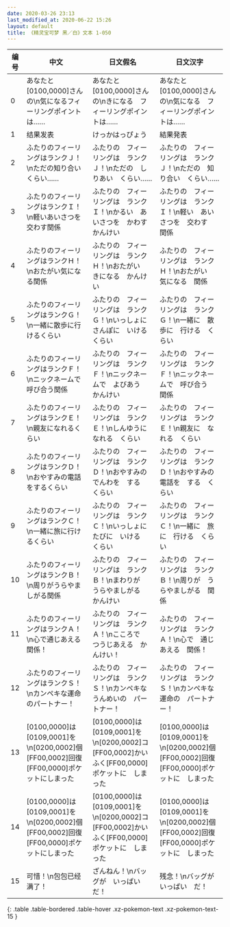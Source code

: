 ```yaml
---
date: 2020-03-26 23:13
last_modified_at: 2020-06-22 15:26
layout: default
title: 《精灵宝可梦 黑／白》文本 1-050
---
```

| 编号 | 中文 | 日文假名 | 日文汉字 |
| ---- | ---- | ---- | --- |
| 0 | あなたと[0100,0000]さんの\n気になるフィーリングポイントは…… | あなたと　[0100,0000]さんの\nきになる　フィーリングポイントは…… | あなたと　[0100,0000]さんの\n気になる　フィーリングポイントは…… |
| 1 | 结果发表 | けっかはっぴょう | 結果発表 |
| 2 | ふたりのフィーリングはランクＪ！\nただの知り合いくらい…… | ふたりの　フィーリングは　ランクＪ！\nただの　しりあい　くらい…… | ふたりの　フィーリングは　ランクＪ！\nただの　知り合い　くらい…… |
| 3 | ふたりのフィーリングはランクＩ！\n軽いあいさつを交わす関係 | ふたりの　フィーリングは　ランクＩ！\nかるい　あいさつを　かわす　かんけい | ふたりの　フィーリングは　ランクＩ！\n軽い　あいさつを　交わす　関係 |
| 4 | ふたりのフィーリングはランクＨ！\nおたがい気になる関係 | ふたりの　フィーリングは　ランクＨ！\nおたがい　きになる　かんけい | ふたりの　フィーリングは　ランクＨ！\nおたがい　気になる　関係 |
| 5 | ふたりのフィーリングはランクＧ！\n一緒に散歩に行けるくらい | ふたりの　フィーリングは　ランクＧ！\nいっしょに　さんぽに　いける　くらい | ふたりの　フィーリングは　ランクＧ！\n一緒に　散歩に　行ける　くらい |
| 6 | ふたりのフィーリングはランクＦ！\nニックネームで呼び合う関係 | ふたりの　フィーリングは　ランクＦ！\nニックネームで　よびあう　かんけい | ふたりの　フィーリングは　ランクＦ！\nニックネームで　呼び合う　関係 |
| 7 | ふたりのフィーリングはランクＥ！\n親友になれるくらい | ふたりの　フィーリングは　ランクＥ！\nしんゆうに　なれる　くらい | ふたりの　フィーリングは　ランクＥ！\n親友に　なれる　くらい |
| 8 | ふたりのフィーリングはランクＤ！\nおやすみの電話をするくらい | ふたりの　フィーリングは　ランクＤ！\nおやすみの　でんわを　する　くらい | ふたりの　フィーリングは　ランクＤ！\nおやすみの　電話を　する　くらい |
| 9 | ふたりのフィーリングはランクＣ！\n一緒に旅に行けるくらい | ふたりの　フィーリングは　ランクＣ！\nいっしょに　たびに　いける　くらい | ふたりの　フィーリングは　ランクＣ！\n一緒に　旅に　行ける　くらい |
| 10 | ふたりのフィーリングはランクＢ！\n周りがうらやましがる関係 | ふたりの　フィーリングは　ランクＢ！\nまわりが　うらやましがる　かんけい | ふたりの　フィーリングは　ランクＢ！\n周りが　うらやましがる　関係 |
| 11 | ふたりのフィーリングはランクＡ！\n心で通じあえる関係！ | ふたりの　フィーリングは　ランクＡ！\nこころで　つうじあえる　かんけい！ | ふたりの　フィーリングは　ランクＡ！\n心で　通じあえる　関係！ |
| 12 | ふたりのフィーリングはランクＳ！\nカンペキな運命のパートナー！ | ふたりの　フィーリングは　ランクＳ！\nカンペキな　うんめいの　パートナー！ | ふたりの　フィーリングは　ランクＳ！\nカンペキな　運命の　パートナー！ |
| 13 | [0100,0000]は[0109,0001]を\n[0200,0002]個[FF00,0002]回復[FF00,0000]ポケットにしまった | [0100,0000]は　[0109,0001]を\n[0200,0002]コ　[FF00,0002]かいふく[FF00,0000]ポケットに　しまった | [0100,0000]は　[0109,0001]を\n[0200,0002]個　[FF00,0002]回復[FF00,0000]ポケットに　しまった |
| 14 | [0100,0000]は[0109,0001]を\n[0200,0002]個[FF00,0002]回復[FF00,0000]ポケットにしまった | [0100,0000]は　[0109,0001]を\n[0200,0002]コ　[FF00,0002]かいふく[FF00,0000]ポケットに　しまった | [0100,0000]は　[0109,0001]を\n[0200,0002]個　[FF00,0002]回復[FF00,0000]ポケットに　しまった |
| 15 | 可惜！\n包包已经满了！ | ざんねん！\nバッグが　いっぱい　だ！ | 残念！\nバッグが　いっぱい　だ！ |
{: .table .table-bordered .table-hover .xz-pokemon-text .xz-pokemon-text-15 }